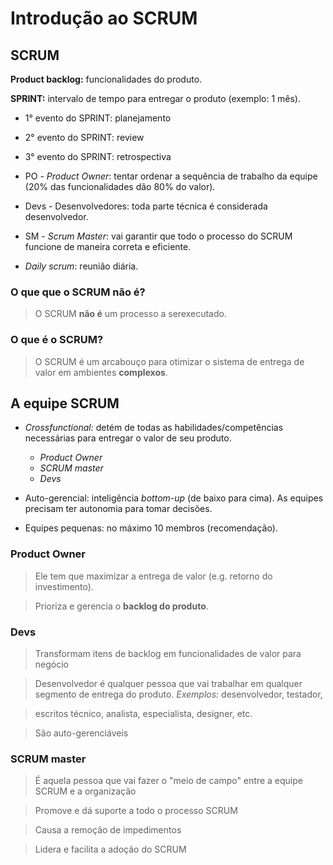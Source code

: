 
# Introdução ao SCRUM

## SCRUM

**Product backlog:** funcionalidades do produto.

**SPRINT:** intervalo de tempo para entregar o produto (exemplo: 1 mês).
* 1° evento do SPRINT: planejamento
* 2° evento do SPRINT: review
* 3° evento do SPRINT: retrospectiva

* PO - _Product Owner_: tentar ordenar a sequência de trabalho da equipe (20% das funcionalidades dão 80% do valor).
* Devs - Desenvolvedores: toda parte técnica é considerada desenvolvedor.
* SM - _Scrum Master_: vai garantir que todo o processo do SCRUM funcione de maneira correta e eficiente.
* _Daily scrum_: reunião diária.

### O que que o SCRUM não é?
> O SCRUM **não é** um processo a serexecutado. 

### O que é o SCRUM?
> O SCRUM é um arcabouço para otimizar o sistema de entrega de valor em ambientes **complexos**.

## A equipe SCRUM

* _Crossfunctional:_ detém de todas as habilidades/competências necessárias para entregar o valor de seu produto.
	- _Product Owner_
	- _SCRUM master_
	- _Devs_

* Auto-gerencial: inteligência _bottom-up_ (de baixo para cima). As equipes precisam ter autonomia para tomar decisões.

* Equipes pequenas: no máximo 10 membros (recomendação).

### Product Owner

> Ele tem que maximizar a entrega de valor (e.g. retorno do investimento).

> Prioriza e gerencia o **backlog do produto**.

### Devs

> Transformam itens de backlog em funcionalidades de valor para negócio

> Desenvolvedor é qualquer pessoa que vai trabalhar em qualquer segmento de entrega do produto. _Exemplos:_ desenvolvedor, testador, 

> escritos técnico, analista, especialista, designer, etc.

> São auto-gerenciáveis

### SCRUM master

> É aquela pessoa que vai fazer o "meio de campo" entre a equipe SCRUM e a organização

> Promove e dá suporte a todo o processo SCRUM

> Causa a remoção de impedimentos

> Lidera e facilita a adoção do SCRUM
